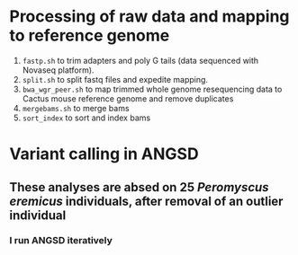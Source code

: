 # Processing of raw data and mapping to reference genome
1. ```fastp.sh``` to trim adapters and poly G tails (data sequenced with Novaseq platform).
2. ```split.sh``` to split fastq files and expedite mapping.
3. ```bwa_wgr_peer.sh``` to map trimmed whole genome resequencing data to Cactus mouse reference genome and remove duplicates
4. ```mergebams.sh``` to merge bams
5. ```sort_index``` to sort and index bams

# Variant calling in ANGSD
## These analyses are absed on 25 *Peromyscus eremicus* individuals, after removal of an outlier individual
### I run ANGSD iteratively
